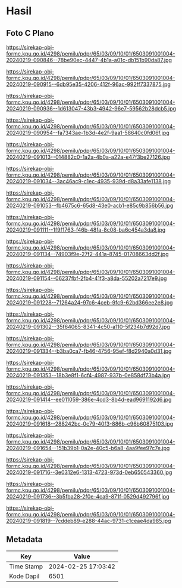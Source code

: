 # Hasil

## Foto C Plano

https://sirekap-obj-formc.kpu.go.id/4298/pemilu/pdpr/65/03/09/10/01/6503091001004-20240219-090846--78be90ec-4447-4b1a-a01c-db151b90da87.jpg

https://sirekap-obj-formc.kpu.go.id/4298/pemilu/pdpr/65/03/09/10/01/6503091001004-20240219-090915--6db95e35-4206-412f-96ac-992ff7337875.jpg

https://sirekap-obj-formc.kpu.go.id/4298/pemilu/pdpr/65/03/09/10/01/6503091001004-20240219-090936--1d613047-43b3-4942-96e7-59562b28dcb5.jpg

https://sirekap-obj-formc.kpu.go.id/4298/pemilu/pdpr/65/03/09/10/01/6503091001004-20240219-090954--fa7343ae-1b3d-4e2f-9aa1-58640c0fd06f.jpg

https://sirekap-obj-formc.kpu.go.id/4298/pemilu/pdpr/65/03/09/10/01/6503091001004-20240219-091013--014882c0-1a2a-4b0a-a22a-e47f3be27126.jpg

https://sirekap-obj-formc.kpu.go.id/4298/pemilu/pdpr/65/03/09/10/01/6503091001004-20240219-091034--3ac46ac9-c1ec-4935-939d-d8a33afe1138.jpg

https://sirekap-obj-formc.kpu.go.id/4298/pemilu/pdpr/65/03/09/10/01/6503091001004-20240219-091053--fb4675c6-65d8-43e0-acb1-e85c9b856b56.jpg

https://sirekap-obj-formc.kpu.go.id/4298/pemilu/pdpr/65/03/09/10/01/6503091001004-20240219-091111--1f9f1763-f46b-48fa-8c08-ba6c454a3da8.jpg

https://sirekap-obj-formc.kpu.go.id/4298/pemilu/pdpr/65/03/09/10/01/6503091001004-20240219-091134--74903f9e-27f2-441a-8745-01708663dd2f.jpg

https://sirekap-obj-formc.kpu.go.id/4298/pemilu/pdpr/65/03/09/10/01/6503091001004-20240219-091154--06237fbf-2fb4-41f3-a8da-55202a7217e9.jpg

https://sirekap-obj-formc.kpu.go.id/4298/pemilu/pdpr/65/03/09/10/01/6503091001004-20240219-091228--71264a24-97c6-4ceb-9fc9-62bd366ee2e8.jpg

https://sirekap-obj-formc.kpu.go.id/4298/pemilu/pdpr/65/03/09/10/01/6503091001004-20240219-091302--35f64065-8341-4c50-a110-5f234b7d92d7.jpg

https://sirekap-obj-formc.kpu.go.id/4298/pemilu/pdpr/65/03/09/10/01/6503091001004-20240219-091334--b3ba0ca7-fb46-4756-95ef-f8d2940a0d31.jpg

https://sirekap-obj-formc.kpu.go.id/4298/pemilu/pdpr/65/03/09/10/01/6503091001004-20240219-091353--18b3e8f1-6cf4-4987-937b-0e858df73b4a.jpg

https://sirekap-obj-formc.kpu.go.id/4298/pemilu/pdpr/65/03/09/10/01/6503091001004-20240219-091414--ee011059-386e-4cd3-8b4d-ead9691192d6.jpg

https://sirekap-obj-formc.kpu.go.id/4298/pemilu/pdpr/65/03/09/10/01/6503091001004-20240219-091618--288242bc-0c79-40f3-886b-c96b60875103.jpg

https://sirekap-obj-formc.kpu.go.id/4298/pemilu/pdpr/65/03/09/10/01/6503091001004-20240219-091654--151b39b1-0a2e-40c5-b6a8-4aa9fee97c7e.jpg

https://sirekap-obj-formc.kpu.go.id/4298/pemilu/pdpr/65/03/09/10/01/6503091001004-20240219-091716--3e0312e6-1313-4723-973d-0eb650543360.jpg

https://sirekap-obj-formc.kpu.go.id/4298/pemilu/pdpr/65/03/09/10/01/6503091001004-20240219-091736--3b5fba28-2f0e-4ca9-871f-0529d492796f.jpg

https://sirekap-obj-formc.kpu.go.id/4298/pemilu/pdpr/65/03/09/10/01/6503091001004-20240219-091819--7cddeb89-e288-44ac-9731-c1ceae4da985.jpg


## Metadata

| Key        | Value               |
| ---------- | ------------------- |
| Time Stamp | 2024-02-25 17:03:42 |
| Kode Dapil | 6501                |



